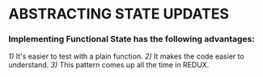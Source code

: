 # ABSTRACTING STATE UPDATES

### Implementing Functional State has the following advantages:

*1)* It's easier to test with a plain function.
*2)* It makes the code easier to understand.
*3)* This pattern comes up all the time in REDUX. 
